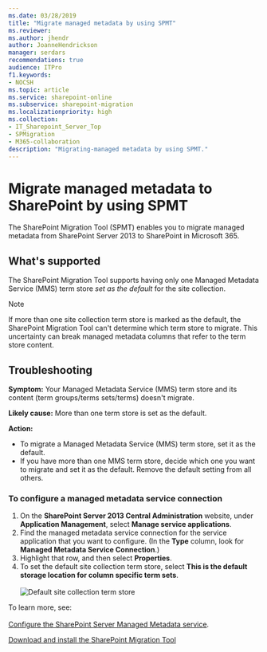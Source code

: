 ```yaml
---
ms.date: 03/28/2019
title: "Migrate managed metadata by using SPMT"
ms.reviewer: 
ms.author: jhendr
author: JoanneHendrickson
manager: serdars
recommendations: true
audience: ITPro
f1.keywords:
- NOCSH
ms.topic: article
ms.service: sharepoint-online
ms.subservice: sharepoint-migration
ms.localizationpriority: high
ms.collection: 
- IT_Sharepoint_Server_Top
- SPMigration
- M365-collaboration
description: "Migrating-managed metadata by using SPMT."
---
```


# Migrate managed metadata to SharePoint by using SPMT

The SharePoint Migration Tool (SPMT) enables you to migrate managed metadata from SharePoint Server 2013 to SharePoint in Microsoft 365.

## What's supported

The SharePoint Migration Tool supports having only one Managed Metadata Service (MMS) term store *set as the default* for the site collection.

> [!NOTE]
> If more than one site collection term store is marked as the default, the SharePoint Migration Tool can't determine which term store to migrate. This uncertainty can break managed metadata columns that refer to the term store content.

## Troubleshooting

**Symptom:**  Your Managed Metadata Service (MMS) term store and its content (term groups/terms sets/terms) doesn't migrate.  

**Likely cause:** More than one term store is set as the default.

**Action:**  
- To migrate a Managed Metadata Service (MMS) term store, set it as the default. 
- If you have more than one MMS term store, decide which one you want to migrate and set it as the default. Remove the default setting from all others.

### To configure a managed metadata service connection

1. On the **SharePoint Server 2013 Central Administration** website, under **Application Management**, select **Manage service applications**.
2. Find the managed metadata service connection for the service application that you want to configure. (In the **Type** column, look for **Managed Metadata Service Connection**.)
3. Highlight that row, and then select **Properties**.
4. To set the default site collection term store, select **This is the default storage location for column specific term sets**.
</br></br>
 ![Default site collection term store](media/managed-metadata-issue1.png)

To learn more, see:</br></br>
 [Configure the SharePoint Server Managed Metadata service](/SharePoint/governance/configure-the-managed-metadata-service).
 
[Download and install the SharePoint Migration Tool](./introducing-the-sharepoint-migration-tool.md)

